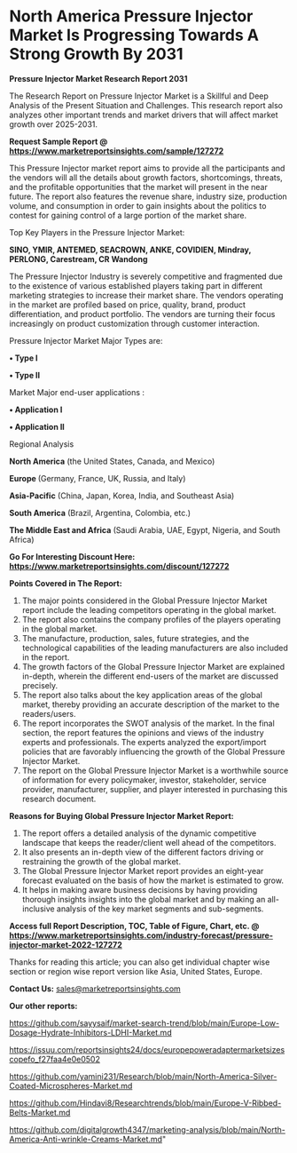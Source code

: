 # North America Pressure Injector Market Is Progressing Towards A Strong Growth By 2031

<strong>Pressure Injector Market Research Report 2031</strong>

The Research Report on Pressure Injector Market is a Skillful and Deep Analysis of the Present Situation and Challenges. This research report also analyzes other important trends and market drivers that will affect market growth over 2025-2031.

<strong>Request Sample Report @ <a href=https://www.marketreportsinsights.com/sample/127272>https://www.marketreportsinsights.com/sample/127272</a></strong>

This Pressure Injector market report aims to provide all the participants and the vendors will all the details about growth factors, shortcomings, threats, and the profitable opportunities that the market will present in the near future. The report also features the revenue share, industry size, production volume, and consumption in order to gain insights about the politics to contest for gaining control of a large portion of the market share.

Top Key Players in the Pressure Injector Market:

<strong>SINO, YMIR, ANTEMED, SEACROWN, ANKE, COVIDIEN, Mindray, PERLONG, Carestream, CR Wandong</strong>

The Pressure Injector Industry is severely competitive and fragmented due to the existence of various established players taking part in different marketing strategies to increase their market share. The vendors operating in the market are profiled based on price, quality, brand, product differentiation, and product portfolio. The vendors are turning their focus increasingly on product customization through customer interaction.

Pressure Injector Market Major Types are:

<strong>• Type I

• Type II</strong>

Market Major end-user applications :

<strong>• Application I

• Application II</strong>

Regional Analysis

</u><strong><b>North America</b></strong> (the United States, Canada, and Mexico)

<strong><b>Europe </b></strong>(Germany, France, UK, Russia, and Italy)

<strong><b>Asia-Pacific</b></strong> (China, Japan, Korea, India, and Southeast Asia)

<strong><b>South America</b></strong> (Brazil, Argentina, Colombia, etc.)

<strong><b>The Middle East and Africa</b></strong> (Saudi Arabia, UAE, Egypt, Nigeria, and South Africa)

<strong>Go For Interesting Discount Here: <a href=https://www.marketreportsinsights.com/discount/127272>https://www.marketreportsinsights.com/discount/127272</a></strong>

<strong>Points Covered in The Report:</strong>
<ol>
  <li>The major points considered in the Global Pressure Injector Market report include the leading competitors operating in the global market.</li>
  <li>The report also contains the company profiles of the players operating in the global market.</li>
  <li>The manufacture, production, sales, future strategies, and the technological capabilities of the leading manufacturers are also included in the report.</li>
  <li>The growth factors of the Global Pressure Injector Market are explained in-depth, wherein the different end-users of the market are discussed precisely.</li>
  <li>The report also talks about the key application areas of the global market, thereby providing an accurate description of the market to the readers/users.</li>
  <li>The report incorporates the SWOT analysis of the market. In the final section, the report features the opinions and views of the industry experts and professionals. The experts analyzed the export/import policies that are favorably influencing the growth of the Global Pressure Injector Market.</li>
  <li>The report on the Global Pressure Injector Market is a worthwhile source of information for every policymaker, investor, stakeholder, service provider, manufacturer, supplier, and player interested in purchasing this research document.</li>
</ol>
<strong>Reasons for Buying Global Pressure Injector Market Report:</strong>

<ol>
  <li>The report offers a detailed analysis of the dynamic competitive landscape that keeps the reader/client well ahead of the competitors.</li>
  <li>It also presents an in-depth view of the different factors driving or restraining the growth of the global market.</li>
  <li>The Global Pressure Injector Market report provides an eight-year forecast evaluated on the basis of how the market is estimated to grow.</li>
  <li>It helps in making aware business decisions by having providing thorough insights insights into the global market and by making an all-inclusive analysis of the key market segments and sub-segments.</li>
</ol>
<strong>Access full Report Description, TOC, Table of Figure, Chart, etc. @ <a href=https://www.marketreportsinsights.com/industry-forecast/pressure-injector-market-2022-127272>https://www.marketreportsinsights.com/industry-forecast/pressure-injector-market-2022-127272</a></strong>


Thanks for reading this article; you can also get individual chapter wise section or region wise report version like Asia, United States, Europe.

<strong>Contact Us:</strong>
sales@marketreportsinsights.com

<strong>Our other reports:</strong>

<a href=https://github.com/sayysaif/market-search-trend/blob/main/Europe-Low-Dosage-Hydrate-Inhibitors-LDHI-Market.md>https://github.com/sayysaif/market-search-trend/blob/main/Europe-Low-Dosage-Hydrate-Inhibitors-LDHI-Market.md</a>

<a href=https://issuu.com/reportsinsights24/docs/europepoweradaptermarketsizescopefo_f27faa4e0e0502>https://issuu.com/reportsinsights24/docs/europepoweradaptermarketsizescopefo_f27faa4e0e0502</a>

<a href=https://github.com/yamini231/Research/blob/main/North-America-Silver-Coated-Microspheres-Market.md>https://github.com/yamini231/Research/blob/main/North-America-Silver-Coated-Microspheres-Market.md</a>

<a href=https://github.com/Hindavi8/Researchtrends/blob/main/Europe-V-Ribbed-Belts-Market.md>https://github.com/Hindavi8/Researchtrends/blob/main/Europe-V-Ribbed-Belts-Market.md</a>

<a href=https://github.com/digitalgrowth4347/marketing-analysis/blob/main/North-America-Anti-wrinkle-Creams-Market.md>https://github.com/digitalgrowth4347/marketing-analysis/blob/main/North-America-Anti-wrinkle-Creams-Market.md</a>"
